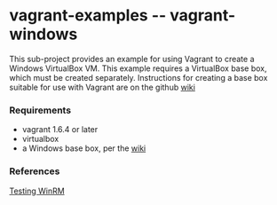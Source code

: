 vagrant-examples -- vagrant-windows
===================================

This sub-project provides an example for using Vagrant to create a Windows
VirtualBox VM.  This example requires a VirtualBox base box, which must be created
separately.  Instructions for creating a base box suitable for use with Vagrant
are on the github [wiki](https://github.com/bhazard/vagrant-examples/wiki/Creating-a-Windows-Server-2012-Virtualbox-Image-for-Use-with-Vagrant)

### Requirements

- vagrant 1.6.4 or later
- virtualbox
- a Windows base box, per the [wiki](https://github.com/bhazard/vagrant-examples/wiki/Creating-a-Windows-Server-2012-Virtualbox-Image-for-Vagrant)

### References

[Testing WinRM](http://www.howtogeek.com/117192/how-to-run-powershell-commands-on-remote-computers/)
